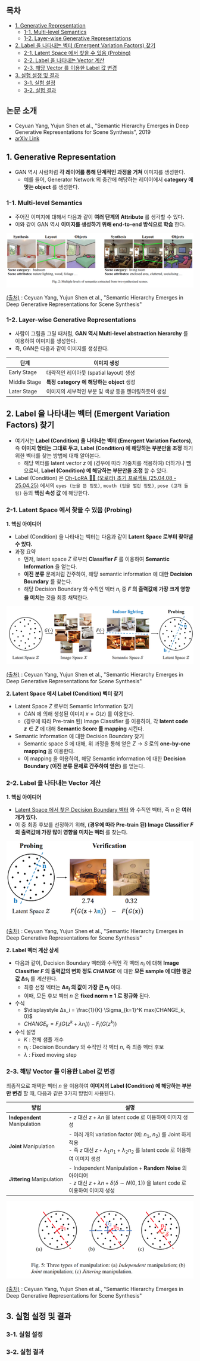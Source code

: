 ## 목차

* [1. Generative Representation](#1-generative-representation)
  * [1-1. Multi-level Semantics](#1-1-multi-level-semantics)
  * [1-2. Layer-wise Generative Representations](#1-2-layer-wise-generative-representations)
* [2. Label 을 나타내는 벡터 (Emergent Variation Factors) 찾기](#2-label-을-나타내는-벡터-emergent-variation-factors-찾기)
  * [2-1. Latent Space 에서 찾을 수 있음 (Probing)](#2-1-latent-space-에서-찾을-수-있음-probing)
  * [2-2. Label 을 나타내는 Vector 계산](#2-2-label-을-나타내는-vector-계산)
  * [2-3. 해당 Vector 를 이용한 Label 값 변경](#2-3-해당-vector-를-이용한-label-값-변경)
* [3. 실험 설정 및 결과](#3-실험-설정-및-결과)
  * [3-1. 실험 설정](#3-1-실험-설정)
  * [3-2. 실험 결과](#3-2-실험-결과)

## 논문 소개

* Ceyuan Yang, Yujun Shen et al., "Semantic Hierarchy Emerges in Deep Generative Representations for Scene Synthesis", 2019
* [arXiv Link](https://arxiv.org/pdf/1911.09267)

## 1. Generative Representation

* GAN 역시 사람처럼 **각 레이어를 통해 단계적인 과정을 거쳐** 이미지를 생성한다.
  * 예를 들어, Generator Network 의 중간에 해당하는 레이어에서 **category 에 맞는 object** 를 생성한다.

### 1-1. Multi-level Semantics

* 주어진 이미지에 대해서 다음과 같이 **여러 단계의 Attribute** 를 생각할 수 있다.
* 이와 같이 GAN 역시 **이미지를 생성하기 위해 end-to-end 방식으로 학습** 한다.

![image](../images/StyleGANVectorFind_1.PNG)

[(출처)](https://arxiv.org/pdf/2012.09036) : Ceyuan Yang, Yujun Shen et al., "Semantic Hierarchy Emerges in Deep Generative Representations for Scene Synthesis"

### 1-2. Layer-wise Generative Representations

* 사람이 그림을 그릴 때처럼, **GAN 역시 Multi-level abstraction hierarchy** 를 이용하여 이미지를 생성한다.
* 즉, GAN은 다음과 같이 이미지를 생성한다.

| 단계           | 이미지 생성                           |
|--------------|----------------------------------|
| Early Stage  | 대략적인 레이아웃 (spatial layout) 생성    |
| Middle Stage | **특정 category 에 해당하는 object** 생성 |
| Later Stage  | 이미지의 세부적인 부분 및 색상 등을 렌더링하듯이 생성   |

## 2. Label 을 나타내는 벡터 (Emergent Variation Factors) 찾기

* 여기서는 **Label (Condition) 을 나타내는 벡터 (Emergent Variation Factors)**, 즉 **이미지 형태는 그대로 두고, Label (Condition) 에 해당하는 부분만을 조정** 하기 위한 벡터를 찾는 방법에 대해 알아본다.
  * 해당 벡터를 latent vector $z$ 에 (경우에 따라 가중치를 적용하여) 더하거나 뺌으로써, **Label (Condition) 에 해당하는 부분만을 조정** 할 수 있다.
* Label (Condition) 은 [Oh-LoRA 👱‍♀️ (오로라) 초기 프로젝트 (25.04.08 - 25.04.25)](https://github.com/WannaBeSuperteur/AI_Projects/tree/main/2025_04_08_OhLoRA) 에서의 ```eyes (눈을 뜬 정도)```, ```mouth (입을 벌린 정도)```, ```pose (고개 돌림)``` 등의 **핵심 속성 값** 에 해당한다.

### 2-1. Latent Space 에서 찾을 수 있음 (Probing)

**1. 핵심 아이디어**

* Label (Condition) 을 나타내는 벡터는 다음과 같이 **Latent Space 로부터 찾아낼 수 있다.**
* 과정 요약
  * 먼저, latent space $Z$ 로부터 **Classifier $F$** 를 이용하여 **Semantic Information** 을 얻는다.
  * **이진 분류** 문제처럼 간주하여, 해당 semantic information 에 대한 **Decision Boundary** 를 찾는다.
  * 해당 Decision Boundary 와 수직인 벡터 $n_i$ 중 **$F$ 의 출력값에 가장 크게 영향을 미치는** 것을 최종 채택한다.

![image](../images/StyleGANVectorFind_2.PNG)

[(출처)](https://arxiv.org/pdf/2012.09036) : Ceyuan Yang, Yujun Shen et al., "Semantic Hierarchy Emerges in Deep Generative Representations for Scene Synthesis"

**2. Latent Space 에서 Label (Condition) 벡터 찾기**

* Latent Space $Z$ 로부터 Semantic Information 찾기
  * GAN 에 의해 생성된 이미지 $x = G(z)$ 를 이용한다.
  * (경우에 따라 Pre-train 된) Image Classifier 를 이용하여, 각 **latent code $z \in Z$** 에 대해 **Semantic Score 를 mapping** 시킨다.
* Semantic Information 에 대한 Decision Boundary 찾기
  * Semantic space $S$ 에 대해, 위 과정을 통해 얻은 $Z → S$ 로의 **one-by-one mapping** 을 이용한다.
  * 이 mapping 을 이용하여, 해당 Semantic information 에 대한 **Decision Boundary (이진 분류 문제로 간주하여 얻은)** 를 얻는다.

### 2-2. Label 을 나타내는 Vector 계산

**1. 핵심 아이디어**

* [Latent Space 에서 찾은 Decision Boundary 벡터](#2-1-latent-space-에서-찾을-수-있음-probing) 와 수직인 벡터, 즉 $n$ 은 **여러 개가 있다.**
* 이 중 최종 후보를 선정하기 위해, **(경우에 따라 Pre-train 된) Image Classifier $F$ 의 출력값에 가장 많이 영향을 미치는 벡터** 를 찾는다.

![image](../images/StyleGANVectorFind_3.PNG)

[(출처)](https://arxiv.org/pdf/2012.09036) : Ceyuan Yang, Yujun Shen et al., "Semantic Hierarchy Emerges in Deep Generative Representations for Scene Synthesis"

**2. Label 벡터 계산 상세**

* 다음과 같이, Decision Boundary 벡터와 수직인 각 벡터 $n_i$ 에 대해 **Image Classifier $F$ 의 출력값의 변화 정도 $CHANGE$** 에 대한 **모든 sample 에 대한 평균값 $∆s_i$** 를 계산한다.
  * 최종 선정 벡터는 **$∆s_i$ 의 값이 가장 큰 $n_i$** 이다.
  * 이때, 모든 후보 벡터 $n$ 은 **fixed norm = 1 로 정규화** 된다.
* 수식
  * $\displaystyle ∆s_i = \frac{1}{K} \Sigma_{k=1}^K max(CHANGE_k, 0)$ 
  * $CHANGE_k = F_i(G(z^k + \lambda n_i)) - F_i(G(z^k))$
* 수식 설명
  * $K$ : 전체 샘플 개수
  * $n_i$ : Decision Boundary 와 수직인 각 벡터 $n$, 즉 최종 벡터 후보 
  * $\lambda$ : Fixed moving step

### 2-3. 해당 Vector 를 이용한 Label 값 변경

최종적으로 채택한 벡터 $n$ 을 이용하여 **이미지의 Label (Condition) 에 해당하는 부분만 변경** 할 때, 다음과 같은 3가지 방법이 사용된다.

| 방법                           | 설명                                                                                                                                          |
|------------------------------|---------------------------------------------------------------------------------------------------------------------------------------------|
| **Independent** Manipulation | - $z$ 대신 $z + \lambda n$ 을 latent code 로 이용하여 이미지 생성                                                                                        |
| **Joint** Manipulation       | - 여러 개의 variation factor (예: $n_1$, $n_2$) 를 Joint 하게 적용<br>- 즉 $z$ 대신 $z + \lambda_1 n_1 + \lambda_2 n_2$ 를 latent code 로 이용하여 이미지 생성      |
| **Jittering** Manipulation   | - Independent Manipulation + **Random Noise** 의 아이디어<br>- $z$ 대신 $z + \lambda n + \delta (\delta \sim N(0, 1))$ 을 latent code 로 이용하여 이미지 생성 |

![image](../images/StyleGANVectorFind_4.PNG)

[(출처)](https://arxiv.org/pdf/2012.09036) : Ceyuan Yang, Yujun Shen et al., "Semantic Hierarchy Emerges in Deep Generative Representations for Scene Synthesis"

## 3. 실험 설정 및 결과

### 3-1. 실험 설정

### 3-2. 실험 결과